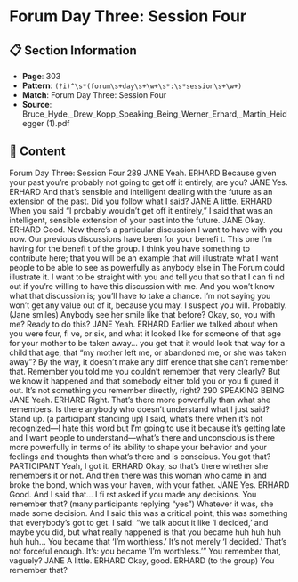 # Forum Day Three: Session Four

## 📋 Section Information

- **Page**: 303
- **Pattern**: `(?i)^\s*(forum\s+day\s+\w+\s*:\s*session\s+\w+)`
- **Match**: Forum Day Three: Session Four
- **Source**: Bruce_Hyde,_Drew_Kopp_Speaking_Being_Werner_Erhard,_Martin_Heidegger (1).pdf

## 📄 Content

Forum Day Three: Session Four
289
JANE
Yeah.
ERHARD
Because given your past you’re probably not going to get off  it entirely, are you?
JANE
Yes.
ERHARD
And that’s sensible and intelligent dealing with the future as an extension of the past. Did you
follow what I said?
JANE
A little.
ERHARD
When you said “I probably wouldn’t get off  it entirely,” I said that was an intelligent, sensible
extension of your past into the future.
JANE
Okay.
ERHARD
Good. Now there’s a particular discussion I want to have with you now. Our previous
discussions have been for your benefi t. This one I’m having for the benefi t of the group. I think
you have something to contribute here; that you will be an example that will illustrate what I
want people to be able to see as powerfully as anybody else in The Forum could illustrate it. I
want to be straight with you and tell you that so that I can fi nd out if you’re willing to have this
discussion with me. And you won’t know what that discussion is; you’ll have to take a chance.
I’m not saying you won’t get any value out of it, because you may. I suspect you will. Probably.
(Jane smiles)
Anybody see her smile like that before? Okay, so, you with me? Ready to do this?
JANE
Yeah.
ERHARD
Earlier we talked about when you were four, fi ve, or six, and what it looked like for someone
of that age for your mother to be taken away... you get that it would look that way for a child
that age, that “my mother left me, or abandoned me, or she was taken away”? By the way, it
doesn’t make any diff erence that she can’t remember that. Remember you told me you couldn’t
remember that very clearly? But we know it happened and that somebody either told you or you
fi gured it out. It’s not something you remember directly, right?
290
SPEAKING BEING
JANE
Yeah.
ERHARD
Right. That’s there more powerfully than what she remembers. Is there anybody who doesn’t
understand what I just said? Stand up.
(a participant standing up)
I said, what’s there when it’s not recognized—I hate this word but I’m going to use it because
it’s getting late and I want people to understand—what’s there and unconscious is there more
powerfully in terms of its ability to shape your behavior and your feelings and thoughts than
what’s there and is conscious. You got that?
PARTICIPANT
Yeah, I got it.
ERHARD
Okay, so that’s there whether she remembers it or not. And then there was this woman who
came in and broke the bond, which was your haven, with your father.
JANE
Yes.
ERHARD
Good. And I said that... I fi rst asked if you made any decisions. You remember that?
(many participants replying “yes”)
Whatever it was, she made some decision. And I said this was a critical point, this was
something that everybody’s got to get. I said: “we talk about it like ‘I decided,’ and maybe you
did, but what really happened is that you became huh huh huh huh huh... You became that
‘I’m worthless.’ It’s not merely ‘I decided.’ That’s not forceful enough. It’s: you became ‘I’m
worthless.’” You remember that, vaguely?
JANE
A little.
ERHARD
Okay, good.
ERHARD (to the group)
You remember that?